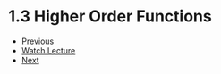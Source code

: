 # 1.3 Higher Order Functions

* [Previous](an-overview-of-haskell.md)
* [Watch Lecture](https://www.youtube.com/watch?v=vaJ04672ke8&list=PLJ3w5xyG4JWmBVIigNBytJhvSSfZZzfTm&index=3)
* [Next](datatypes-and-functions.md)